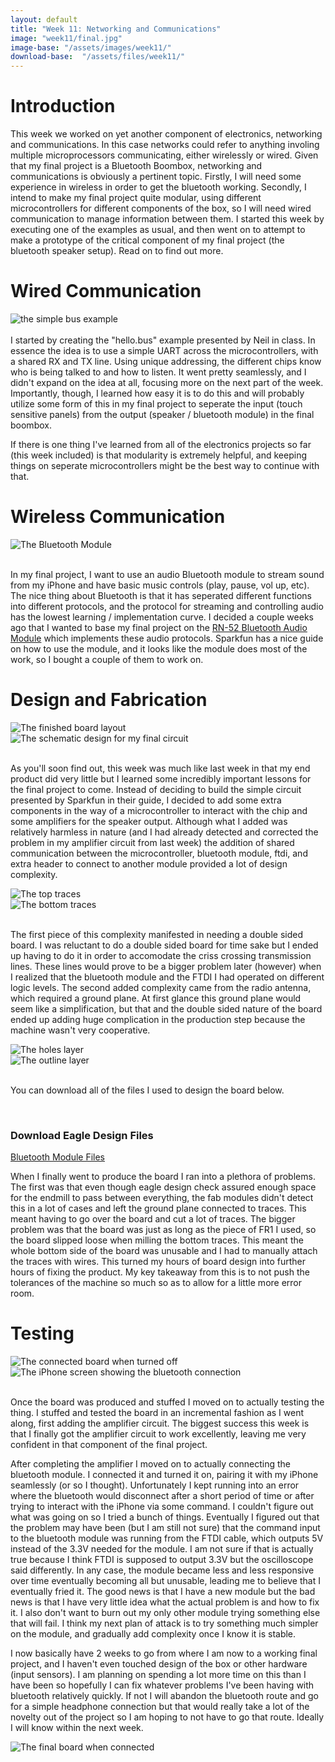 ```yaml
---
layout: default
title: "Week 11: Networking and Communications"
image: "week11/final.jpg"
image-base: "/assets/images/week11/"
download-base:  "/assets/files/week11/"
---
```


Introduction
============

This week we worked on yet another component of electronics, networking and communications. In this case networks could refer to anything involing multiple microprocessors communicating, either wirelessly or wired. Given that my final project is a Bluetooth Boombox, networking and communications is obviously a pertinent topic. Firstly, I will need some experience in wireless in order to get the bluetooth working. Secondly, I intend to make my final project quite modular, using different microcontrollers for different components of the box, so I will need wired communication to manage information between them. I started this week by executing one of the examples as usual, and then went on to attempt to make a prototype of the critical component of my final project (the bluetooth speaker setup). Read on to find out more.

Wired Communication
===================

<div class="row">
  <div class="col-md-12"><img class="img-responsive" src="{{ site.baseurl }}{{ page.image-base }}simple.jpg" alt="the simple bus example" /></div>
</div>
<br />
I started by creating the "hello.bus" example presented by Neil in class. In essence the idea is to use a simple UART across the microcontrollers, with a shared RX and TX line. Using unique addressing, the different chips know who is being talked to and how to listen. It went pretty seamlessly, and I didn't expand on the idea at all, focusing more on the next part of the week. Importantly, though, I learned how easy it is to do this and will probably utilize some form of this in my final project to seperate the input (touch sensitive panels) from the output (speaker / bluetooth module) in the final boombox. 

If there is one thing I've learned from all of the electronics projects so far (this week included) is that modularity is extremely helpful, and keeping things on seperate microcontrollers might be the best way to continue with that.
 
Wireless Communication
======================

<div class="row">
  <div class="col-md-12"><img class="img-responsive" src="{{ site.baseurl }}{{ page.image-base }}rn52.jpg" alt="The Bluetooth Module" /></div>
</div>
<br />

In my final project, I want to use an audio Bluetooth module to stream sound from my iPhone and have basic music controls (play, pause, vol up, etc). The nice thing about Bluetooth is that it has seperated different functions into different protocols, and the protocol for streaming and controlling audio has the lowest learning / implementation curve. I decided a couple weeks ago that I wanted to base my final project on the [RN-52 Bluetooth Audio Module](http://sparkfun.com/products/11678) which implements these audio protocols. Sparkfun has a nice guide on how to use the module, and it looks like the module does most of the work, so I bought a couple of them to work on.

Design and Fabrication
======================

<div class="row">
  <div class="col-md-5"><img class="img-responsive" src="{{ site.baseurl }}{{ page.image-base }}board.png" alt="The finished board layout" /></div>
  <div class="col-md-7"><img class="img-responsive" src="{{ site.baseurl }}{{ page.image-base }}schematic.png" alt="The schematic design for my final circuit" /></div>
</div>
<br />

As you'll soon find out, this week was much like last week in that my end product did very little but I learned some incredibly important lessons for the final project to come. Instead of deciding to build the simple circuit presented by Sparkfun in their guide, I decided to add some extra components in the way of a microcontroller to interact with the chip and some amplifiers for the speaker output. Although what I added was relatively harmless in nature (and I had already detected and corrected the problem in my amplifier circuit from last week) the addition of shared communication between the microcontroller, bluetooth module, ftdi, and extra header to connect to another module provided a lot of design complexity.

<div class="row">
  <div class="col-md-6"><img class="img-responsive" src="{{ site.baseurl }}{{ page.image-base }}top_traces.png" alt="The top traces" /></div>
  <div class="col-md-6"><img class="img-responsive" src="{{ site.baseurl }}{{ page.image-base }}bottom_traces.png" alt="The bottom traces" /></div>
</div>
<br />

The first piece of this complexity manifested in needing a double sided board. I was reluctant to do a double sided board for time sake but I ended up having to do it in order to accomodate the criss crossing transmission lines. These lines would prove to be a bigger problem later (however) when I realized that the bluetooth module and the FTDI I had operated on different logic levels. The second added complexity came from the radio antenna, which required a ground plane. At first glance this ground plane would seem like a simplification, but that and the double sided nature of the board ended up adding huge complication in the production step because the machine wasn't very cooperative.

<div class="row">
  <div class="col-md-6"><img class="img-responsive" src="{{ site.baseurl }}{{ page.image-base }}holes.png" alt="The holes layer" /></div>
  <div class="col-md-6"><img class="img-responsive" src="{{ site.baseurl }}{{ page.image-base }}outline.png" alt="The outline layer" /></div>
</div>
<br />

You can download all of the files I used to design the board below.

<br />
<div class="row">
  <div class="col-md-6 col-md-offset-3">
    <div class="panel panel-primary">
      <div class="panel-heading">
        <h3 class="panel-title">Download Eagle Design Files</h3>
      </div>
      <div class="panel-body"><a href="{{ site.baseurl }}{{ page.download-base }}SpeakerController.zip">Bluetooth Module Files</a></div>
    </div>
  </div>
</div>

When I finally went to produce the board I ran into a plethora of problems. The first was that even though eagle design check assured enough space for the endmill to pass between everything, the fab modules didn't detect this in a lot of cases and left the ground plane connected to traces. This meant having to go over the board and cut a lot of traces. The bigger problem was that the board was just as long as the piece of FR1 I used, so the board slipped loose when milling the bottom traces. This meant the whole bottom side of the board was unusable and I had to manually attach the traces with wires. This turned my hours of board design into further hours of fixing the product. My key takeaway from this is to not push the tolerances of the machine so much so as to allow for a little more error room.

Testing
==========

<div class="row">
  <div class="col-md-8"><img class="img-responsive" src="{{ site.baseurl }}{{ page.image-base }}off.jpg" alt="The connected board when turned off" /></div>
  <div class="col-md-4"><img class="img-responsive" src="{{ site.baseurl }}{{ page.image-base }}screenshot.png" alt="The iPhone screen showing the bluetooth connection" /></div>
</div>
<br />

Once the board was produced and stuffed I moved on to actually testing the thing. I stuffed and tested the board in an incremental fashion as I went along, first adding the amplifier circuit. The biggest success this week is that I finally got the amplifier circuit to work excellently, leaving me very confident in that component of the final project.

After completing the amplifier I moved on to actually connecting the bluetooth module. I connected it and turned it on, pairing it with my iPhone seamlessly (or so I thought). Unfortunately I kept running into an error where the bluetooth would disconnect after a short period of time or after trying to interact with the iPhone via some command. I couldn't figure out what was going on so I tried a bunch of things. Eventually I figured out that the problem may have been (but I am still not sure) that the command input to the bluetooth module was running from the FTDI cable, which outputs 5V instead of the 3.3V needed for the module. I am not sure if that is actually true because I think FTDI is supposed to output 3.3V but the oscilloscope said differently. In any case, the module became less and less responsive over time eventually becoming all but unusable, leading me to believe that I eventually fried it. The good news is that I have a new module but the bad news is that I have very little idea what the actual problem is and how to fix it. I also don't want to burn out my only other module trying something else that will fail. I think my next plan of attack is to try something much simpler on the module, and gradually add complexity once I know it is stable.

I now basically have 2 weeks to go from where I am now to a working final project, and I haven't even touched design of the box or other hardware (input sensors). I am planning on spending a lot more time on this than I have been so hopefully I can fix whatever problems I've been having with bluetooth relatively quickly. If not I will abandon the bluetooth route and go for a simple headphone connection but that would really take a lot of the novelty out of the project so I am hoping to not have to go that route. Ideally I will know within the next week.

<div class="row">
  <div class="col-md-12"><img class="img-responsive" src="{{ site.baseurl }}{{ page.image-base}}final.jpg" alt="The final board when connected" /></div>
</div>
<br />
